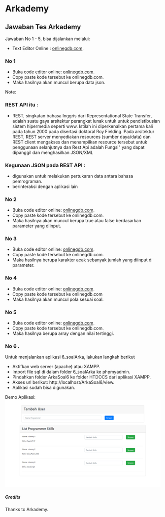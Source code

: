 # Arkademy

## Jawaban Tes Arkademy

Jawaban No 1 - 5, bisa dijalankan melalui:
- Text Editor Online : [onlinegdb.com](https://www.onlinegdb.com/).

### No 1
- Buka code editor online: [onlinegdb.com](https://www.onlinegdb.com/).
- Copy paste kode tersebut ke onlinegdb.com.
- Maka hasilnya akan muncul berupa data json.

Note:
### REST API itu :
-  REST, singkatan bahasa Inggris dari Representational State Transfer, adalah suatu gaya arsitektur perangkat lunak untuk untuk 
    pendistibusian sistem hipermedia seperti www. Istilah ini diperkenalkan pertama kali pada tahun 2000 pada disertasi doktoral 
    Roy Fielding. Pada arsitektur REST, REST server menyediakan resources (sumber daya/data) dan REST client mengakses dan menampilkan 
    resource tersebut untuk penggunaan selanjutnya dan Rest Api adalah Fungsi" yang dapat dipanggil dan menghasilkan JSON/XML
### Kegunaan JSON pada REST API : 
- digunakan untuk melakukan pertukaran data antara bahasa pemrograman.
- berinteraksi dengan aplikasi lain 
### No 2
- Buka code editor online: [onlinegdb.com](https://www.onlinegdb.com/).
- Copy paste kode tersebut ke onlinegdb.com.
- Maka hasilnya akan muncul berupa true atau false berdasarkan parameter yang diinput.

### No 3
- Buka code editor online: [onlinegdb.com](https://www.onlinegdb.com/).
- Copy paste kode tersebut ke onlinegdb.com.
- Maka hasilnya berupa karakter acak sebanyak jumlah yang diinput di parameter.


### No 4
- Buka code editor online: [onlinegdb.com](https://www.onlinegdb.com/).
- Copy paste kode tersebut ke onlinegdb.com
- Maka hasilnya akan muncul pola sesuai soal.


### No 5
- Buka code editor online: [onlinegdb.com](https://www.onlinegdb.com/).
- Copy paste kode tersebut ke onlinegdb.com.
- Maka hasilnya berupa array dengan nilai tertinggi.

### No 6 .
Untuk menjalankan aplikasi 6_soalArka, lakukan langkah berikut
- Aktifkan web server (apache) atau XAMPP.
- Import file sql di dalam folder 6_soalArka ke phpmyadmin.
- Pindahkan folder ArkaSoal6 ke folder HTDOCS dari aplikasi XAMPP.
- Akses url berikut: http://localhost/ArkaSoal6/view.
- Aplikasi sudah bisa digunakan.

Demo Aplikasi:
![Demo Aplikasi](img/demo.png)

##### Credits
Thanks to Arkademy.

